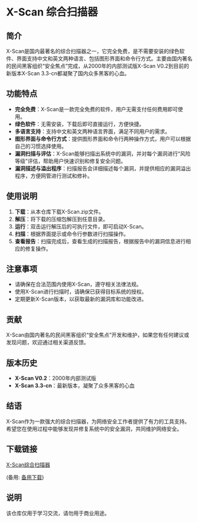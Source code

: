 # X-Scan 综合扫描器

## 简介

X-Scan是国内最著名的综合扫描器之一，它完全免费，是不需要安装的绿色软件、界面支持中文和英文两种语言、包括图形界面和命令行方式。主要由国内著名的民间黑客组织“安全焦点”完成，从2000年的内部测试版X-Scan V0.2到目前的新版本X-Scan 3.3-cn都凝聚了国内众多黑客的心血。

## 功能特点

- **完全免费**：X-Scan是一款完全免费的软件，用户无需支付任何费用即可使用。
- **绿色软件**：无需安装，下载后即可直接运行，方便快捷。
- **多语言支持**：支持中文和英文两种语言界面，满足不同用户的需求。
- **图形界面与命令行方式**：提供图形界面和命令行两种操作方式，用户可以根据自己的习惯选择使用。
- **漏洞扫描与评估**：X-Scan能够扫描出系统中的漏洞，并对每个漏洞进行“风险等级”评估，帮助用户快速识别和修复安全问题。
- **漏洞描述与溢出程序**：扫描报告会详细描述每个漏洞，并提供相应的漏洞溢出程序，方便网管进行测试和修补。

## 使用说明

1. **下载**：从本仓库下载X-Scan.zip文件。
2. **解压**：将下载的压缩包解压到任意目录。
3. **运行**：双击运行解压后的可执行文件，即可启动X-Scan。
4. **扫描**：根据界面提示或命令行参数进行扫描操作。
5. **查看报告**：扫描完成后，查看生成的扫描报告，根据报告中的漏洞信息进行相应的修复操作。

## 注意事项

- 请确保在合法范围内使用X-Scan，遵守相关法律法规。
- 使用X-Scan进行扫描时，请确保已获得目标系统的授权。
- 定期更新X-Scan版本，以获取最新的漏洞库和功能改进。

## 贡献

X-Scan由国内著名的民间黑客组织“安全焦点”开发和维护，如果您有任何建议或发现问题，欢迎通过相关渠道反馈。

## 版本历史

- **X-Scan V0.2**：2000年内部测试版
- **X-Scan 3.3-cn**：最新版本，凝聚了众多黑客的心血

## 结语

X-Scan作为一款强大的综合扫描器，为网络安全工作者提供了有力的工具支持。希望您在使用过程中能够发现并修复系统中的安全漏洞，共同维护网络安全。

## 下载链接
[X-Scan综合扫描器](https://pan.quark.cn/s/44b34c82412f) 

(备用: [备用下载](https://pan.baidu.com/s/1NV2Fe7DA71uiE0Z53gVLrg?pwd=1234))

## 说明

该仓库仅用于学习交流，请勿用于商业用途。
